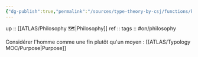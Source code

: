 ```yaml
---
{"dg-publish":true,"permalink":"/sources/type-theory-by-csj/functions/kant/","created":"2023-01-30T21:49:42.988+01:00","updated":"2023-04-06T19:33:31.431+02:00"}
---
```



up :: [[ATLAS/Philosophy 🗺️\|Philosophy]]
ref :: 
tags :: #on/philosophy 

Considérer l'homme comme une fin plutôt qu'un moyen : [[ATLAS/Typology MOC/Purpose\|Purpose]] 